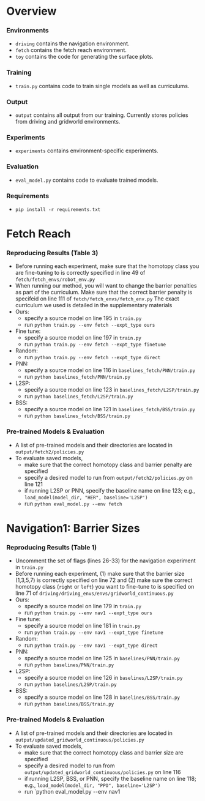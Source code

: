 # Overview 

### Environments
* `driving` contains the navigation environment. 
* `fetch` contains the fetch reach environment.
* `toy` contains the code for generating the surface plots. 

### Training
* `train.py` contains code to train single models as well as curriculums. 

### Output
* `output` contains all output from our training. Currently stores policies from driving and gridworld environments.

### Experiments
* `experiments` contains environment-specific experiments. 

### Evaluation

* `eval_model.py` contains code to evaluate trained models.  

### Requirements

* `pip install -r requirements.txt`  

# Fetch Reach 

### Reproducing Results (Table 3)

* Before running each experiment, make sure that the homotopy class you are fine-tuning to is correctly specified in line 49 of `fetch/fetch_envs/robot_env.py`
* When running our method, you will want to change the barrier penalties as part of the curriculum. Make sure that the correct barrier penalty is specifeid on line 111 of  `fetch/fetch_envs/fetch_env.py` The exact curriculum we used is detailed in the supplementary materials
* Ours:
  * specify a source model on line 195 in `train.py`
  * run `python train.py --env fetch --expt_type ours`
* Fine tune:
  * specify a source model on line 197 in `train.py`
  * run `python train.py --env fetch --expt_type finetune`
* Random:
  * run `python train.py --env fetch --expt_type direct`
* PNN:
  * specify a source model on line 116 in `baselines_fetch/PNN/train.py`
  * run `python baselines_fetch/PNN/train.py`  
* L2SP:
  * specify a source model on line 123 in `baselines_fetch/L2SP/train.py`
  * run `python baselines_fetch/L2SP/train.py`  
* BSS:
  * specify a source model on line 121 in `baselines_fetch/BSS/train.py`
  * run `python baselines_fetch/BSS/train.py`  

### Pre-trained Models  & Evaluation 

* A list of pre-trained models and their directories are located in `output/fetch2/policies.py` 
* To evaluate saved models, 
  * make sure that the correct homotopy class and barrier penalty are specified
  * specify a desired model to run from `output/fetch2/policies.py` on line 121
  * if running L2SP or PNN, specify the baseline name on line 123; e.g.,  `load_model(model_dir, "HER", baseline='L2SP')`
  * run `python eval_model.py --env fetch`

# Navigation1: Barrier Sizes

### Reproducing Results (Table 1) 

* Uncomment the set of flags (lines 26-33) for the navigation experiment in `train.py`
* Before running each experiment, (1) make sure that the barrier size (1,3,5,7) is correctly specified on line 72 and (2) make sure the correct homotopy class (`right` or `left`) you want to fine-tune to is specified on line 71 of `driving/driving_envs/envs/gridworld_continuous.py`
* Ours:
  * specify a source model on line 179 in `train.py`
  * run `python train.py --env nav1 --expt_type ours`
* Fine tune:
  * specify a source model on line 181 in `train.py`
  * run `python train.py --env nav1 --expt_type finetune`
* Random:
  * run `python train.py --env nav1 --expt_type direct`
* PNN:
  * specify a source model on line 125 in `baselines/PNN/train.py`
  * run `python baselines/PNN/train.py`  
* L2SP:
  * specify a source model on line 126 in `baselines/L2SP/train.py`
  * run `python baselines/L2SP/train.py`  
* BSS:
  * specify a source model on line 128 in `baselines/BSS/train.py`
  * run `python baselines/BSS/train.py`  

### Pre-trained Models  & Evaluation 

* A list of pre-trained models and their directories are located in `output/updated_gridworld_continuous/policies.py` 
* To evaluate saved models, 
  * make sure that the correct homotopy class and barrier size are specified
  * specify a desired model to run from `output/updated_gridworld_continuous/policies.py` on line 116
  * if running L2SP, BSS, or PNN, specify the baseline name on line 118; e.g.,  `load_model(model_dir, "PPO", baseline='L2SP')`
  * run `python eval_model.py --env nav1

# 